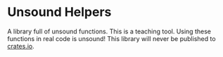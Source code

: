 # Unsound Helpers

A library full of unsound functions. This is a teaching tool. Using these
functions in real code is unsound! This library will never be published to
[crates.io](https://crates.io/).
